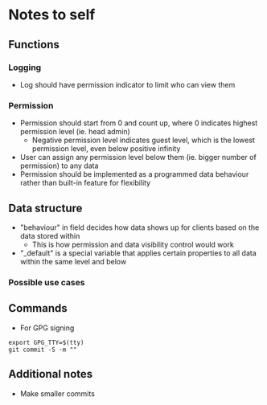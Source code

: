 # Notes to self

## Functions

### Logging

- Log should have permission indicator to limit who can view them

### Permission

- Permission should start from 0 and count up, where 0 indicates highest permission level (ie. head admin)
  - Negative permission level indicates guest level, which is the lowest permission level, even below positive infinity
- User can assign any permission level below them (ie. bigger number of permission) to any data
- Permission should be implemented as a programmed data behaviour rather than built-in feature for flexibility

## Data structure

- "behaviour" in field decides how data shows up for clients based on the data stored within
  - This is how permission and data visibility control would work
- "_default" is a special variable that applies certain properties to all data within the same level and below

### Possible use cases

## Commands

- For GPG signing

```
export GPG_TTY=$(tty)
git commit -S -m ""
```

## Additional notes

- Make smaller commits
